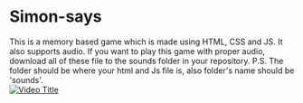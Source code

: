 # Simon-says
This is a memory based game which is made using HTML, CSS and JS. It also supports audio.
If you want to play this game with proper audio, download all of these file to the sounds folder in your repository.
P.S. The folder should be where your html and Js file is, also folder's name should be 'sounds'.
<br>[![Video Title](https://img.youtube.com/vi/Dc6BQSxcfeU/0.jpg)](https://youtu.be/Dc6BQSxcfeU?si=0SZUji_tuO-2aeYr)